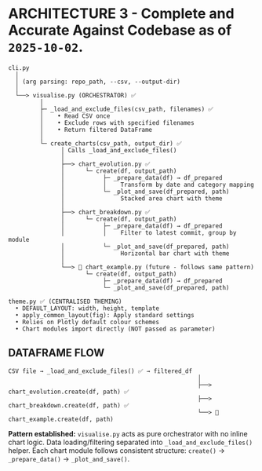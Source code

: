 # ARCHITECTURE 3 - Complete and Accurate Against Codebase as of `2025-10-02`.

```text
cli.py
  │
  │ (arg parsing: repo_path, --csv, --output-dir)
  │
  └──> visualise.py (ORCHESTRATOR) ✅
         │
         ├─ _load_and_exclude_files(csv_path, filenames) ✅
         │    • Read CSV once
         │    • Exclude rows with specified filenames
         │    • Return filtered DataFrame
         │
         └─ create_charts(csv_path, output_dir) ✅
               │ Calls _load_and_exclude_files()
               │
               ├──> chart_evolution.py ✅
               │      └─ create(df, output_path)
               │           ├─ _prepare_data(df) → df_prepared
               │           │    Transform by date and category mapping
               │           └─ _plot_and_save(df_prepared, path)
               │                Stacked area chart with theme
               │
               ├──> chart_breakdown.py ✅
               │      └─ create(df, output_path)
               │           ├─ _prepare_data(df) → df_prepared
               │           │    Filter to latest commit, group by module
               │           └─ _plot_and_save(df_prepared, path)
               │                Horizontal bar chart with theme
               │
               └──> 🎯 chart_example.py (future - follows same pattern)
                      └─ create(df, output_path)
                           ├─ _prepare_data(df) → df_prepared
                           └─ _plot_and_save(df_prepared, path)

theme.py ✅ (CENTRALISED THEMING)
  • DEFAULT_LAYOUT: width, height, template
  • apply_common_layout(fig): Apply standard settings
  • Relies on Plotly default colour schemes
  • Chart modules import directly (NOT passed as parameter)
```

## DATAFRAME FLOW

```text
CSV file → _load_and_exclude_files() ✅ → filtered_df
                                                      │
                                                      ├──> chart_evolution.create(df, path) ✅
                                                      ├──> chart_breakdown.create(df, path) ✅
                                                      └──> 🎯 chart_example.create(df, path)
```

**Pattern established:** `visualise.py` acts as pure orchestrator with no inline chart logic.
Data loading/filtering separated into `_load_and_exclude_files()` helper.
Each chart module follows consistent structure: `create()` → `_prepare_data()` → `_plot_and_save()`.
